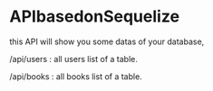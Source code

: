 # APIbasedonSequelize

this API will show you some datas of your database,

/api/users : all users list of a table.

/api/books : all books list of a table.
